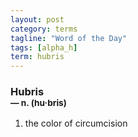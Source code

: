 ```yaml
---
layout: post
category: terms
tagline: "Word of the Day"
tags: [alpha_h]
term: hubris
---
```


<h3>Hubris<br/> <small>&mdash; n. (hu<span>&middot;</span>bris)</small></h3>
<p><ol>
<li>the color of circumcision</li>
</ol></p>
